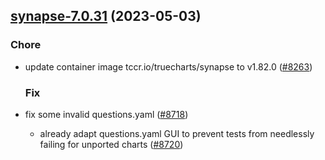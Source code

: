 

## [synapse-7.0.31](https://github.com/truecharts/charts/compare/synapse-7.0.30...synapse-7.0.31) (2023-05-03)

### Chore

- update container image tccr.io/truecharts/synapse to v1.82.0 ([#8263](https://github.com/truecharts/charts/issues/8263))
  
  ### Fix

- fix some invalid questions.yaml ([#8718](https://github.com/truecharts/charts/issues/8718))
  - already adapt questions.yaml GUI to prevent tests from needlessly failing for unported charts ([#8720](https://github.com/truecharts/charts/issues/8720))
  
  